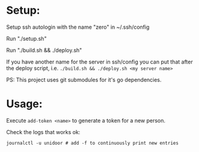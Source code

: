 # Setup:

Setup ssh autologin with the name "zero" in ~/.ssh/config

Run "./setup.sh"

Run "./build.sh && ./deploy.sh"

If you have another name for the server in ssh/config you can put that after the deploy script,
i.e. `./build.sh && ./deploy.sh <my server name>`

PS: This project uses git submodules for it's go dependencies.

# Usage:

Execute `add-token <name>` to generate a token for a new person.

Check the logs that works ok:

    journalctl -u unidoor # add -f to continuously print new entries
